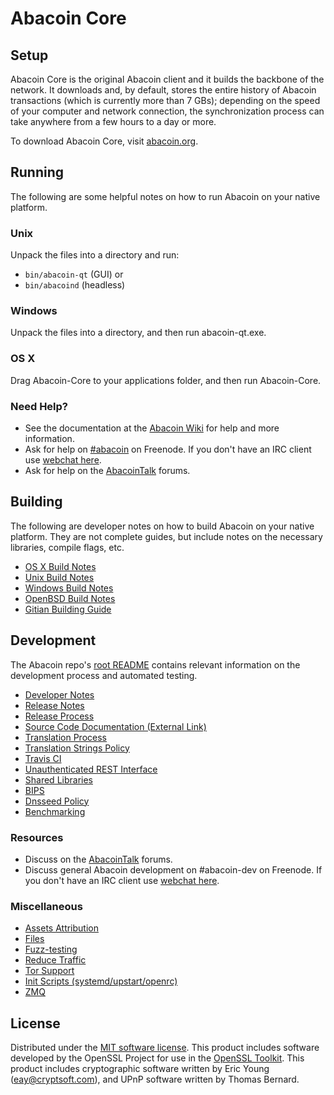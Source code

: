 Abacoin Core
=============

Setup
---------------------
Abacoin Core is the original Abacoin client and it builds the backbone of the network. It downloads and, by default, stores the entire history of Abacoin transactions (which is currently more than 7 GBs); depending on the speed of your computer and network connection, the synchronization process can take anywhere from a few hours to a day or more.

To download Abacoin Core, visit [abacoin.org](https://abacoin.org).

Running
---------------------
The following are some helpful notes on how to run Abacoin on your native platform.

### Unix

Unpack the files into a directory and run:

- `bin/abacoin-qt` (GUI) or
- `bin/abacoind` (headless)

### Windows

Unpack the files into a directory, and then run abacoin-qt.exe.

### OS X

Drag Abacoin-Core to your applications folder, and then run Abacoin-Core.

### Need Help?

* See the documentation at the [Abacoin Wiki](https://abacoin.info/)
for help and more information.
* Ask for help on [#abacoin](http://webchat.freenode.net?channels=abacoin) on Freenode. If you don't have an IRC client use [webchat here](http://webchat.freenode.net?channels=abacoin).
* Ask for help on the [AbacoinTalk](https://abacointalk.io/) forums.

Building
---------------------
The following are developer notes on how to build Abacoin on your native platform. They are not complete guides, but include notes on the necessary libraries, compile flags, etc.

- [OS X Build Notes](build-osx.md)
- [Unix Build Notes](build-unix.md)
- [Windows Build Notes](build-windows.md)
- [OpenBSD Build Notes](build-openbsd.md)
- [Gitian Building Guide](gitian-building.md)

Development
---------------------
The Abacoin repo's [root README](/README.md) contains relevant information on the development process and automated testing.

- [Developer Notes](developer-notes.md)
- [Release Notes](release-notes.md)
- [Release Process](release-process.md)
- [Source Code Documentation (External Link)](https://dev.visucore.com/abacoin/doxygen/)
- [Translation Process](translation_process.md)
- [Translation Strings Policy](translation_strings_policy.md)
- [Travis CI](travis-ci.md)
- [Unauthenticated REST Interface](REST-interface.md)
- [Shared Libraries](shared-libraries.md)
- [BIPS](bips.md)
- [Dnsseed Policy](dnsseed-policy.md)
- [Benchmarking](benchmarking.md)

### Resources
* Discuss on the [AbacoinTalk](https://abacointalk.io/) forums.
* Discuss general Abacoin development on #abacoin-dev on Freenode. If you don't have an IRC client use [webchat here](http://webchat.freenode.net/?channels=abacoin-dev).

### Miscellaneous
- [Assets Attribution](assets-attribution.md)
- [Files](files.md)
- [Fuzz-testing](fuzzing.md)
- [Reduce Traffic](reduce-traffic.md)
- [Tor Support](tor.md)
- [Init Scripts (systemd/upstart/openrc)](init.md)
- [ZMQ](zmq.md)

License
---------------------
Distributed under the [MIT software license](/COPYING).
This product includes software developed by the OpenSSL Project for use in the [OpenSSL Toolkit](https://www.openssl.org/). This product includes
cryptographic software written by Eric Young ([eay@cryptsoft.com](mailto:eay@cryptsoft.com)), and UPnP software written by Thomas Bernard.
